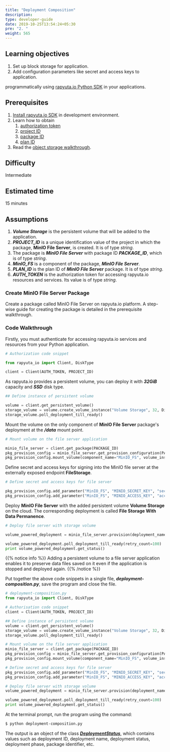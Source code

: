 ```yaml
---
title: "Deployment Composition"
description:
type: developer-guide
date: 2019-10-25T13:54:24+05:30
pre: "2. "
weight: 565
---
```

## Learning objectives

1. Set up block storage for application.
2. Add configuration parameters like secret and access
   keys to application.

programmatically using
[rapyuta.io Python SDK](/developer-guide/tooling-automation/python-sdk/)
in your applications.

## Prerequisites

1. [Install rapyuta.io SDK](/developer-guide/tooling-automation/python-sdk/#installation) in development environment.
2. Learn how to obtain
   1. [authorization token](/developer-guide/tooling-automation/python-sdk/sdk-tokens-parameters/#auth-token)
   2. [project ID](/developer-guide/tooling-automation/python-sdk/sdk-tokens-parameters/#project-id)
   3. [package ID](/developer-guide/tooling-automation/python-sdk/sdk-tokens-parameters/#package-id)
   4. [plan ID](/developer-guide/tooling-automation/python-sdk/sdk-tokens-parameters/#plan-id)
3. Read the [object storage walkthrough](/developer-guide/create-software-packages/persistent-storage/obj-store-deployment-tutorial/).

## Difficulty
Intermediate

## Estimated time
15 minutes

## Assumptions

1. ***Volume Storage*** is the persistent volume that will be added to
   the application.
2. ***PROJECT_ID*** is a unique identification value of the project in which the package, **MinIO File Server**, is created. It is of type *string*.
3. The package is ***MinIO File Server*** with package ID ***PACKAGE_ID***, which is of type *string*.
4. ***MinIO_FS*** is a component of the package, ***MinIO File Server***. 
5. ***PLAN_ID*** is the plan ID of ***MinIO File Server*** package. It is of type *string*. 
6. ***AUTH_TOKEN*** is the authorization token for accessing rapyuta.io resources and services. Its value is of type *string*.

### Create MinIO File Server Package
Create a package called MinIO File Server on rapyuta.io platform.
A step-wise guide for creating the package is detailed in the prerequisite walkthrough.

### Code Walkthrough
Firstly, you must authenticate for accessing rapyuta.io services
and resources from your Python application.

```python
# Authorization code snippet

from rapyuta_io import Client, DiskType

client = Client(AUTH_TOKEN, PROJECT_ID)
```

As rapyuta.io provides a persistent volume, you can deploy it with ***32GiB*** capacity and ***SSD*** disk type.

```python
## Define instance of persistent volume

volume = client.get_persistent_volume()
storage_volume = volume.create_volume_instance("Volume Storage", 32, DiskType.SSD)
storage_volume.poll_deployment_till_ready()
```

Mount the volume on the only component of **MinIO File Server**
package's deployment at the ***/data*** mount point.

```python
# Mount volume on the file server application

minio_file_server = client.get_package(PACKAGE_ID)
pkg_provision_config = minio_file_server.get_provision_configuration(PACKAGE_PLAN_ID)
pkg_provision_config.mount_volume(component_name="MinIO_FS", volume_instance=storage_volume, mount_path="/data")
```
Define secret and access keys for signing into the MinIO
file server at the externally exposed endpoint **FileStorage**.

```python
# Define secret and access keys for file server

pkg_provision_config.add_parameter("MinIO_FS", "MINIO_SECRET_KEY", "secretphrase")
pkg_provision_config.add_parameter("MinIO_FS", "MINIO_ACCESS_KEY", "accesskey")
```

Deploy **MinIO File Server** with the added persistent volume
**Volume Storage** on the cloud. The corresponding deployment is
called **File Storage With Data Permanence**.

```python
# Deploy file server with storage volume

volume_powered_deployment = minio_file_server.provision(deployment_name="File Storage With Data Permanence", provision_configuration=pkg_provision_config)

volume_powered_deployment.poll_deployment_till_ready(retry_count=100)
print volume_powered_deployment.get_status()
```

{{% notice info %}}
Adding a persistent volume to a file server application enables
it to preserve data files saved on it even if the application
is stopped and deployed again.
{{% /notice %}}

Put together the above code snippets in a single file, ***deployment-composition.py***, save the program and close the file.

```python
# deployment-composition.py
from rapyuta_io import Client, DiskType

# Authorisation code snippet
client = Client(AUTH_TOKEN, PROJECT_ID)

## Define instance of persistent volume
volume = client.get_persistent_volume()
storage_volume = volume.create_volume_instance("Volume Storage", 32, DiskType.SSD)
storage_volume.poll_deployment_till_ready()

# Mount volume on the file server application
minio_file_server = client.get_package(PACKAGE_ID)
pkg_provision_config = minio_file_server.get_provision_configuration(PACKAGE_PLAN_ID)
pkg_provision_config.mount_volume(component_name="MinIO_FS", volume_instance=storage_volume, mount_path="/data")

# Define secret and access keys for file server
pkg_provision_config.add_parameter("MinIO_FS", "MINIO_SECRET_KEY", "secretphrase")
pkg_provision_config.add_parameter("MinIO_FS", "MINIO_ACCESS_KEY", "accesskey")

# Deploy file server with storage volume
volume_powered_deployment = minio_file_server.provision(deployment_name="File Storage With Data Permanence", provision_configuration=pkg_provision_config)

volume_powered_deployment.poll_deployment_till_ready(retry_count=100)
print volume_powered_deployment.get_status()
```

At the terminal prompt, run the program using the command:
```bash
$ python deployment-composition.py
```

The output is an object of the class
[***DeploymentStatus***](https://sdkdocs.apps.rapyuta.io/#rapyuta_io.clients.deployment.DeploymentStatus),
which contains values such as deployment ID, deployment name, deployment status, deployment phase, package identifier, etc.
